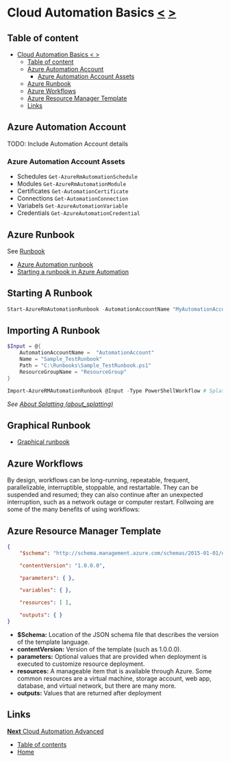 # Cloud Automation Basics [<](01_Cloud_Automation_Theory.md) [>](03_Cloud_Automation_Advanced.md)

## Table of content
- [Cloud Automation Basics < >](#cloud-automation-basics--)
    - [Table of content](#table-of-content)
    - [Azure Automation Account](#azure-automation-account)
        - [Azure Automation Account Assets](#azure-automation-account-assets)
    - [Azure Runbook](#azure-runbook)
    - [Azure Workflows](#azure-workflows)
    - [Azure Resource Manager Template](#azure-resource-manager-template)
    - [Links](#links)

## Azure Automation Account

TODO: Include Automation Account details

### Azure Automation Account Assets

- Schedules `Get-AzureRmAutomationSchedule`
- Modules `Get-AzureRmAutomationModule`
- Certificates `Get-AutomationCertificate`
- Connections `Get-AutomationConnection`
- Variabels `Get-AzureAutomationVariable`
- Credentials `Get-AzureAutomationCredential`


## Azure Runbook

See [Runbook](../Code/Runbook)

- [Azure Automation runbook](https://docs.microsoft.com/en-us/azure/automation/automation-runbook-types)
- [Starting a runbook in Azure Automation](https://docs.microsoft.com/en-us/azure/automation/automation-starting-a-runbook)

## Starting A Runbook

```PowerShell
Start-AzureRmAutomationRunbook -AutomationAccountName "MyAutomationAccount" -Name "Test-Runbook" -ResourceGroupName "ResourceGroup01"
```

## Importing A Runbook

```PowerShell
$Input = @{
    AutomationAccountName =  "AutomationAccount"
    Name = "Sample_TestRunbook"
    Path = "C:\Runbooks\Sample_TestRunbook.ps1"
    ResourceGroupName = "ResourceGroup"
}

Import-AzureRMAutomationRunbook @Input -Type PowerShellWorkflow # Splatting Input Parameter see Link
```

*See [About Splatting (about_splatting)](https://docs.microsoft.com/en-us/powershell/module/microsoft.powershell.core/about/about_splatting?view=powershell-6)*

## Graphical Runbook

- [Graphical runbook](https://docs.microsoft.com/en-us/azure/automation/automation-first-runbook-graphical)

## Azure Workflows

By design, workflows can be long-running, repeatable, frequent, parallelizable, interruptible, stoppable, and restartable. They can be suspended and resumed; they can also continue after an unexpected interruption, such as a network outage or computer restart. Follwoing are some of the many benefits of using workflows:

## Azure Resource Manager Template

```JSON
{
    "$schema": "http://schema.management.azure.com/schemas/2015-01-01/deploymentTemplate.json#",

    "contentVersion": "1.0.0.0",

    "parameters": { },

    "variables": { },

    "resources": [ ],

    "outputs": { }
}
```

- **$Schema:** Location of the JSON schema file that describes the version of the template language.
- **contentVersion:** Version of the template (such as 1.0.0.0).
- **parameters:** Optional values that are provided when deployment is executed to customize resource deployment.
- **resources:** A manageable item that is available through Azure. Some common resources are a virtual machine, storage account, web app, database, and virtual network, but there are many more.
- **outputs:** Values that are returned after deployment


## Links

[**Next** Cloud Automation Advanced](03_Cloud_Automation_Advanced.md)

- [Table of contents](README.md)
- [Home](../README.md)